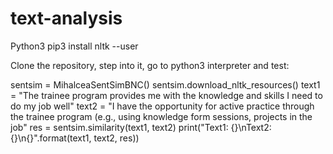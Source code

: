 # text-analysis


Python3
pip3 install nltk --user

Clone the repository, step into it, go to python3 interpreter and test:

sentsim = MihalceaSentSimBNC()
sentsim.download_nltk_resources()
text1 = "The trainee program provides me with the knowledge and skills I need to do my job well"
text2 = "I have the opportunity for active practice through the trainee program (e.g., using knowledge form sessions, projects in the job"
res = sentsim.similarity(text1, text2)
print("Text1: {}\nText2: {}\n{}".format(text1, text2, res))

